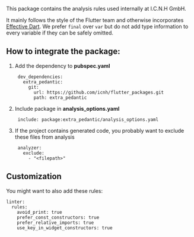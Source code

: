 This package contains the analysis rules used internally at I.C.N.H GmbH.

It mainly follows the style of the Flutter team and otherwise incorporates [Effective Dart](https://dart.dev/guides/language/effective-dart). We prefer `final` over `var` but do not add type information to every variable if they can be safely omitted.


## How to integrate the package:

1. Add the dependency to **pubspec.yaml**

        dev_dependencies:
          extra_pedantic:
            git:
              url: https://github.com/icnh/flutter_packages.git
              path: extra_pedantic
      
2. Include package in **analysis_options.yaml**

        include: package:extra_pedantic/analysis_options.yaml

3. If the project contains generated code, you probably want to exclude these files from analysis

        analyzer:
          exclude:
            - "<filepath>"


## Customization

You might want to also add these rules:

    linter:
      rules:
        avoid_print: true
        prefer_const_constructors: true
        prefer_relative_imports: true
        use_key_in_widget_constructors: true
